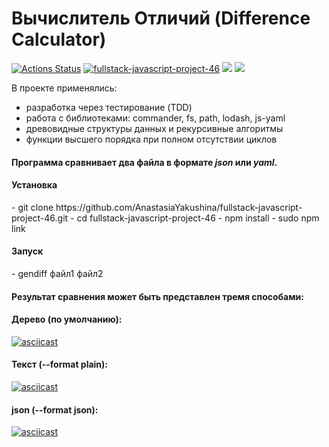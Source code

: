 <h1>Вычислитель Отличий (Difference Calculator)</h1>

[![Actions Status](https://github.com/AnastasiaYakushina/fullstack-javascript-project-46/workflows/hexlet-check/badge.svg)](https://github.com/AnastasiaYakushina/fullstack-javascript-project-46/actions) [![fullstack-javascript-project-46](https://github.com/AnastasiaYakushina/fullstack-javascript-project-46/actions/workflows/fullstack-javascript-project-46.yml/badge.svg)](https://github.com/AnastasiaYakushina/fullstack-javascript-project-46/actions) <a href="https://codeclimate.com/github/AnastasiaYakushina/fullstack-javascript-project-46/maintainability"><img src="https://api.codeclimate.com/v1/badges/0209126ae2847e7a7352/maintainability" /></a> <a href="https://codeclimate.com/github/AnastasiaYakushina/fullstack-javascript-project-46/test_coverage"><img src="https://api.codeclimate.com/v1/badges/0209126ae2847e7a7352/test_coverage" /></a>

В проекте применялись:
- разработка через тестирование (TDD)
- работа с библиотеками: commander, fs, path, lodash, js-yaml
- древовидные структуры данных и рекурсивные алгоритмы
- функции высшего порядка при полном отсутствии циклов

<h4>Программа сравнивает два файла в формате <i>json</i> или <i>yaml</i>.</h4>

<h4>Установка</h4>
- git clone https://github.com/AnastasiaYakushina/fullstack-javascript-project-46.git
- cd fullstack-javascript-project-46
- npm install
- sudo npm link


<h4>Запуск</h4>
- gendiff файл1 файл2

<h4>Результат сравнения может быть представлен тремя способами:</h4>

<h4>Дерево (по умолчанию):</h4>

[![asciicast](https://asciinema.org/a/590273.svg)](https://asciinema.org/a/590273)

<h4>Текcт (--format plain):</h4>

[![asciicast](https://asciinema.org/a/590278.svg)](https://asciinema.org/a/590278)

<h4>json (--format json):</h4>

[![asciicast](https://asciinema.org/a/590281.svg)](https://asciinema.org/a/590281)